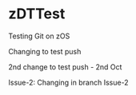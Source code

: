 # zDTTest
Testing Git on zOS

Changing to test push

2nd change to test push - 2nd Oct

Issue-2:
Changing in branch Issue-2
